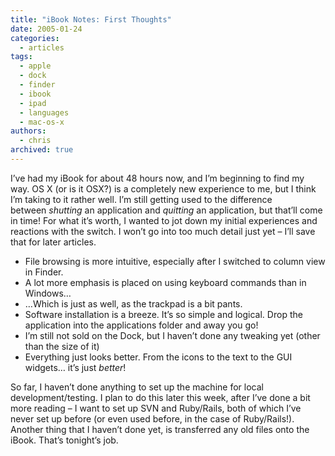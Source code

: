 ```yaml
---
title: "iBook Notes: First Thoughts"
date: 2005-01-24
categories:
  - articles
tags:
  - apple
  - dock
  - finder
  - ibook
  - ipad
  - languages
  - mac-os-x
authors:
  - chris
archived: true
---
```


I’ve had my iBook for about 48 hours now, and I’m beginning to find my way. OS X (or is it OSX?) is a completely new experience to me, but I think I’m taking to it rather well. I’m still getting used to the difference between *shutting* an application and *quitting* an application, but that’ll come in time! For what it’s worth, I wanted to jot down my initial experiences and reactions with the switch. I won’t go into too much detail just yet – I’ll save that for later articles.

- File browsing is more intuitive, especially after I switched to column view in Finder.
- A lot more emphasis is placed on using keyboard commands than in Windows…
- …Which is just as well, as the trackpad is a bit pants.
- Software installation is a breeze. It’s so simple and logical. Drop the application into the applications folder and away you go!
- I’m still not sold on the Dock, but I haven’t done any tweaking yet (other than the size of it)
- Everything just looks better. From the icons to the text to the GUI widgets… it’s just *better*!

So far, I haven’t done anything to set up the machine for local development/testing. I plan to do this later this week, after I’ve done a bit more reading – I want to set up SVN and Ruby/Rails, both of which I’ve never set up before (or even used before, in the case of Ruby/Rails!). Another thing that I haven’t done yet, is transferred any old files onto the iBook. That’s tonight’s job.
